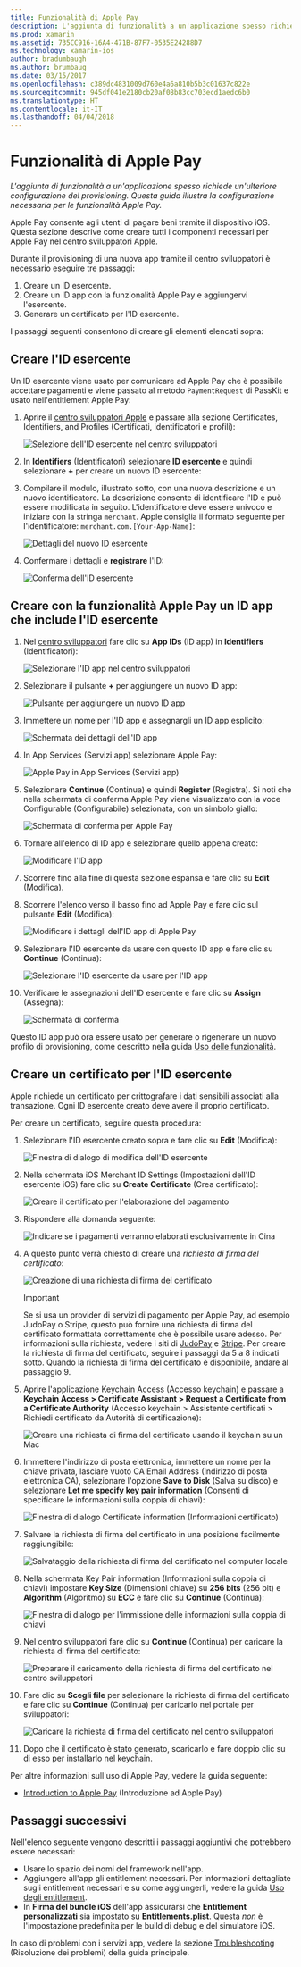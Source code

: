 ```yaml
---
title: Funzionalità di Apple Pay
description: L'aggiunta di funzionalità a un'applicazione spesso richiede un'ulteriore configurazione del provisioning. Questa guida illustra la configurazione necessaria per le funzionalità Apple Pay.
ms.prod: xamarin
ms.assetid: 735CC916-16A4-471B-87F7-0535E24288D7
ms.technology: xamarin-ios
author: bradumbaugh
ms.author: brumbaug
ms.date: 03/15/2017
ms.openlocfilehash: c389dc4831009d760e4a6a810b5b3c01637c822e
ms.sourcegitcommit: 945df041e2180cb20af08b83cc703ecd1aedc6b0
ms.translationtype: HT
ms.contentlocale: it-IT
ms.lasthandoff: 04/04/2018
---
```

# <a name="apple-pay-capabilities"></a>Funzionalità di Apple Pay

_L'aggiunta di funzionalità a un'applicazione spesso richiede un'ulteriore configurazione del provisioning. Questa guida illustra la configurazione necessaria per le funzionalità Apple Pay._

Apple Pay consente agli utenti di pagare beni tramite il dispositivo iOS. Questa sezione descrive come creare tutti i componenti necessari per Apple Pay nel centro sviluppatori Apple.

Durante il provisioning di una nuova app tramite il centro sviluppatori è necessario eseguire tre passaggi:

1.  Creare un ID esercente.
2.  Creare un ID app con la funzionalità Apple Pay e aggiungervi l'esercente.
3.  Generare un certificato per l'ID esercente.

I passaggi seguenti consentono di creare gli elementi elencati sopra:

<a name="merchantid" />

## <a name="create-merchant-id"></a>Creare l'ID esercente

Un ID esercente viene usato per comunicare ad Apple Pay che è possibile accettare pagamenti e viene passato al metodo `PaymentRequest` di PassKit e usato nell'entitlement Apple Pay:

1.  Aprire il [centro sviluppatori Apple](https://developer.apple.com/account/) e passare alla sezione Certificates, Identifiers, and Profiles (Certificati, identificatori e profili): 
 
    ![Selezione dell'ID esercente nel centro sviluppatori](apple-pay-capabilities-images/image57.png)

2.  In **Identifiers** (Identificatori) selezionare **ID esercente** e quindi selezionare **+** per creare un nuovo ID esercente:  

3.  Compilare il modulo, illustrato sotto, con una nuova descrizione e un nuovo identificatore. La descrizione consente di identificare l'ID e può essere modificata in seguito. L'identificatore deve essere univoco e iniziare con la stringa `merchant`. Apple consiglia il formato seguente per l'identificatore: `merchant.com.[Your-App-Name]`:
   
    ![Dettagli del nuovo ID esercente](apple-pay-capabilities-images/image58.png)

4.  Confermare i dettagli e **registrare** l'ID: 
    
    ![Conferma dell'ID esercente](apple-pay-capabilities-images/image59.png)

<a name="appid" />

## <a name="create-an-app-id-with-the-apple-pay-capability-that-includes-the-merchant-id"></a>Creare con la funzionalità Apple Pay un ID app che include l'ID esercente

1.  Nel [centro sviluppatori](https://developer.apple.com/account/) fare clic su **App IDs** (ID app) in **Identifiers** (Identificatori): 
    
    ![Selezionare l'ID app nel centro sviluppatori](apple-pay-capabilities-images/image6.png)

2.  Selezionare il pulsante **+** per aggiungere un nuovo ID app: 
   
    ![Pulsante per aggiungere un nuovo ID app](apple-pay-capabilities-images/image27.png)

3.  Immettere un nome per l'ID app e assegnargli un ID app esplicito:    
   
    ![Schermata dei dettagli dell'ID app ](apple-pay-capabilities-images/image35.png)

4.  In App Services (Servizi app) selezionare Apple Pay:    
  
    ![Apple Pay in App Services (Servizi app)](apple-pay-capabilities-images/image36.png)

5.  Selezionare **Continue** (Continua) e quindi **Register** (Registra). Si noti che nella schermata di conferma Apple Pay viene visualizzato con la voce Configurable (Configurabile) selezionata, con un simbolo giallo: 
   
    ![Schermata di conferma per Apple Pay](apple-pay-capabilities-images/image37.png)

6.  Tornare all'elenco di ID app e selezionare quello appena creato:  
   
    ![Modificare l'ID app](apple-pay-capabilities-images/image38.png)

7.  Scorrere fino alla fine di questa sezione espansa e fare clic su **Edit** (Modifica).
8.  Scorrere l'elenco verso il basso fino ad Apple Pay e fare clic sul pulsante **Edit** (Modifica):  
    
    ![Modificare i dettagli dell'ID app di Apple Pay](apple-pay-capabilities-images/image39.png)

9.  Selezionare l'ID esercente da usare con questo ID app e fare clic su **Continue** (Continua):  
    
    ![Selezionare l'ID esercente da usare per l'ID app](apple-pay-capabilities-images/image40.png)

10. Verificare le assegnazioni dell'ID esercente e fare clic su **Assign** (Assegna):  
    
    ![Schermata di conferma](apple-pay-capabilities-images/image41.png)

Questo ID app può ora essere usato per generare o rigenerare un nuovo profilo di provisioning, come descritto nella guida [Uso delle funzionalità](~/ios/deploy-test/provisioning/capabilities/index.md). 

<a name="certificate" />

## <a name="create-a-certificate-for-your-merchant-id"></a>Creare un certificato per l'ID esercente

Apple richiede un certificato per crittografare i dati sensibili associati alla transazione. Ogni ID esercente creato deve avere il proprio certificato. 

Per creare un certificato, seguire questa procedura:

1.  Selezionare l'ID esercente creato sopra e fare clic su **Edit** (Modifica): 
    
    ![Finestra di dialogo di modifica dell'ID esercente](apple-pay-capabilities-images/image42.png)

2.  Nella schermata iOS Merchant ID Settings (Impostazioni dell'ID esercente iOS) fare clic su **Create Certificate** (Crea certificato): 
   
    ![Creare il certificato per l'elaborazione del pagamento](apple-pay-capabilities-images/image43.png)

3.  Rispondere alla domanda seguente: 

    ![Indicare se i pagamenti verranno elaborati esclusivamente in Cina](apple-pay-capabilities-images/image44.png)

4.  A questo punto verrà chiesto di creare una _richiesta di firma del certificato_: 

    ![Creazione di una richiesta di firma del certificato](apple-pay-capabilities-images/image45.png)
    
    > [!IMPORTANT]
    > Se si usa un provider di servizi di pagamento per Apple Pay, ad esempio JudoPay o Stripe, questo può fornire una richiesta di firma del certificato formattata correttamente che è possibile usare adesso. Per informazioni sulla richiesta, vedere i siti di [JudoPay](https://www.judopay.com/docs/version-52/apple-pay/getting-started/#create-an-apple-pay-certificate) e [Stripe](https://stripe.com/docs/apple-pay/apps#csr). Per creare la richiesta di firma del certificato, seguire i passaggi da 5 a 8 indicati sotto. Quando la richiesta di firma del certificato è disponibile, andare al passaggio 9.

5.  Aprire l'applicazione Keychain Access (Accesso keychain) e passare a **Keychain Access > Certificate Assistant > Request a Certificate from a Certificate Authority** (Accesso keychain > Assistente certificati > Richiedi certificato da Autorità di certificazione): 

     ![Creare una richiesta di firma del certificato usando il keychain su un Mac](apple-pay-capabilities-images/image46.png)

6.  Immettere l'indirizzo di posta elettronica, immettere un nome per la chiave privata, lasciare vuoto CA Email Address (Indirizzo di posta elettronica CA), selezionare l'opzione **Save to Disk** (Salva su disco) e selezionare **Let me specify key pair information** (Consenti di specificare le informazioni sulla coppia di chiavi):

     ![Finestra di dialogo Certificate information (Informazioni certificato)](apple-pay-capabilities-images/image47.png)

7.  Salvare la richiesta di firma del certificato in una posizione facilmente raggiungibile: 

     ![Salvataggio della richiesta di firma del certificato nel computer locale](apple-pay-capabilities-images/image48.png)

8.  Nella schermata Key Pair information (Informazioni sulla coppia di chiavi) impostare **Key Size** (Dimensioni chiave) su **256 bits** (256 bit) e **Algorithm** (Algoritmo) su **ECC** e fare clic su **Continue** (Continua):

     ![Finestra di dialogo per l'immissione delle informazioni sulla coppia di chiavi](apple-pay-capabilities-images/image49.png)

9.  Nel centro sviluppatori fare clic su **Continue** (Continua) per caricare la richiesta di firma del certificato: 

     ![Preparare il caricamento della richiesta di firma del certificato nel centro sviluppatori](apple-pay-capabilities-images/image50.png)

10. Fare clic su **Scegli file** per selezionare la richiesta di firma del certificato e fare clic su **Continue** (Continua) per caricarlo nel portale per sviluppatori: 

     ![Caricare la richiesta di firma del certificato nel centro sviluppatori](apple-pay-capabilities-images/image51.png)

11. Dopo che il certificato è stato generato, scaricarlo e fare doppio clic su di esso per installarlo nel keychain.

Per altre informazioni sull'uso di Apple Pay, vedere la guida seguente:

*   [Introduction to Apple Pay](~/ios/platform/apple-pay.md) (Introduzione ad Apple Pay)

## <a name="next-steps"></a>Passaggi successivi
 
Nell'elenco seguente vengono descritti i passaggi aggiuntivi che potrebbero essere necessari:

* Usare lo spazio dei nomi del framework nell'app.
* Aggiungere all'app gli entitlement necessari. Per informazioni dettagliate sugli entitlement necessari e su come aggiungerli, vedere la guida [Uso degli entitlement](~/ios/deploy-test/provisioning/entitlements.md).
* In **Firma del bundle iOS** dell'app assicurarsi che **Entitlement personalizzati** sia impostato su **Entitlements.plist**. Questa _non_ è l'impostazione predefinita per le build di debug e del simulatore iOS.

In caso di problemi con i servizi app, vedere la sezione [Troubleshooting](~/ios/deploy-test/provisioning/capabilities/index.md) (Risoluzione dei problemi) della guida principale.